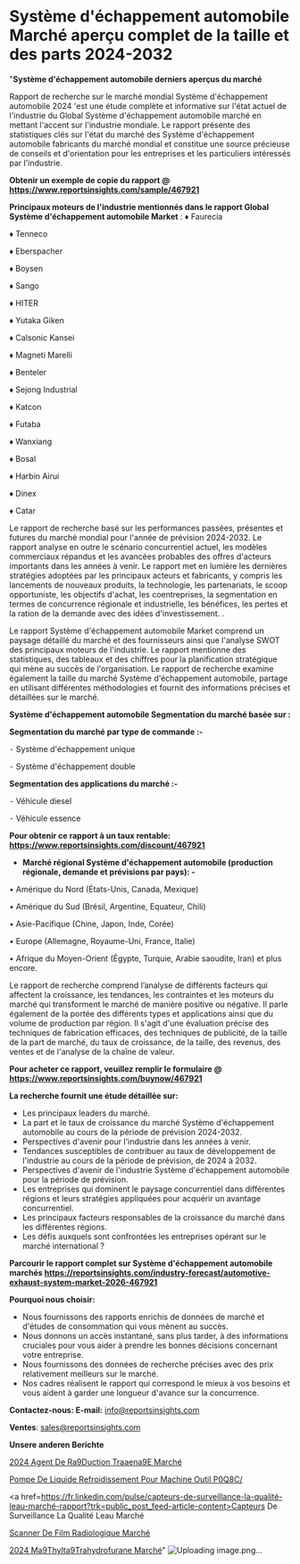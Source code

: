 # Système d'échappement automobile Marché aperçu complet de la taille et des parts 2024-2032

"<strong>Système d'échappement automobile derniers aperçus du marché</strong>

Rapport de recherche sur le marché mondial Système d'échappement automobile 2024 'est une étude complète et informative sur l'état actuel de l'industrie du Global Système d'échappement automobile marché en mettant l'accent sur l'industrie mondiale. Le rapport présente des statistiques clés sur l'état du marché des Système d'échappement automobile fabricants du marché mondial et constitue une source précieuse de conseils et d'orientation pour les entreprises et les particuliers intéressés par l'industrie.

<strong>Obtenir un exemple de copie du rapport @ <a href=https://www.reportsinsights.com/sample/467921>https://www.reportsinsights.com/sample/467921</a></strong>

<strong>Principaux moteurs de l'industrie mentionnés dans le rapport Global Système d'échappement automobile Market</strong> :
♦ Faurecia

♦ Tenneco

♦ Eberspacher

♦ Boysen

♦ Sango

♦ HITER

♦ Yutaka Giken

♦ Calsonic Kansei

♦ Magneti Marelli

♦ Benteler

♦ Sejong Industrial

♦ Katcon

♦ Futaba

♦ Wanxiang

♦ Bosal

♦ Harbin Airui

♦ Dinex

♦ Catar

Le rapport de recherche basé sur les performances passées, présentes et futures du marché mondial pour l'année de prévision 2024-2032. Le rapport analyse en outre le scénario concurrentiel actuel, les modèles commerciaux répandus et les avancées probables des offres d'acteurs importants dans les années à venir. Le rapport met en lumière les dernières stratégies adoptées par les principaux acteurs et fabricants, y compris les lancements de nouveaux produits, la technologie, les partenariats, le scoop opportuniste, les objectifs d'achat, les coentreprises, la segmentation en termes de concurrence régionale et industrielle, les bénéfices, les pertes et la ration de la demande avec des idées d'investissement. .

Le rapport Système d'échappement automobile Market comprend un paysage détaillé du marché et des fournisseurs ainsi que l'analyse SWOT des principaux moteurs de l'industrie. Le rapport mentionne des statistiques, des tableaux et des chiffres pour la planification stratégique qui mène au succès de l'organisation. Le rapport de recherche examine également la taille du marché Système d'échappement automobile, partage en utilisant différentes méthodologies et fournit des informations précises et détaillées sur le marché.

<strong>Système d'échappement automobile Segmentation du marché basée sur :</strong>

<strong>Segmentation du marché par type de commande :-</strong>

⁃ Système d'échappement unique

⁃ Système d'échappement double

<strong>Segmentation des applications du marché :-</strong>

⁃ Véhicule diesel

⁃ Véhicule essence

<strong>Pour obtenir ce rapport à un taux rentable: <a href=https://www.reportsinsights.com/discount/467921>https://www.reportsinsights.com/discount/467921</a></strong>
<ul>
  <li><strong>Marché régional Système d'échappement automobile (production régionale, demande et prévisions par pays): -</strong></li>
</ul>
• Amérique du Nord (États-Unis, Canada, Mexique)

• Amérique du Sud (Brésil, Argentine, Equateur, Chili)

• Asie-Pacifique (Chine, Japon, Inde, Corée)

• Europe (Allemagne, Royaume-Uni, France, Italie)

• Afrique du Moyen-Orient (Égypte, Turquie, Arabie saoudite, Iran) et plus encore.

Le rapport de recherche comprend l’analyse de différents facteurs qui affectent la croissance, les tendances, les contraintes et les moteurs du marché qui transforment le marché de manière positive ou négative. Il parle également de la portée des différents types et applications ainsi que du volume de production par région. Il s'agit d'une évaluation précise des techniques de fabrication efficaces, des techniques de publicité, de la taille de la part de marché, du taux de croissance, de la taille, des revenus, des ventes et de l'analyse de la chaîne de valeur.

<strong>Pour acheter ce rapport, veuillez remplir le formulaire @   <a href=https://www.reportsinsights.com/buynow/467921>https://www.reportsinsights.com/buynow/467921</a></strong>

<strong>La recherche fournit une étude détaillée sur:</strong>
<ul>
  <li>Les principaux leaders du marché.</li>
  <li>La part et le taux de croissance du marché Système d'échappement automobile au cours de la période de prévision 2024-2032.</li>
  <li>Perspectives d'avenir pour l'industrie dans les années à venir.</li>
  <li>Tendances susceptibles de contribuer au taux de développement de l'industrie au cours de la période de prévision, de 2024 à 2032.</li>
  <li>Perspectives d'avenir de l'industrie Système d'échappement automobile pour la période de prévision.</li>
  <li>Les entreprises qui dominent le paysage concurrentiel dans différentes régions et leurs stratégies appliquées pour acquérir un avantage concurrentiel.</li>
  <li>Les principaux facteurs responsables de la croissance du marché dans les différentes régions.</li>
  <li>Les défis auxquels sont confrontées les entreprises opérant sur le marché international ?</li>
</ul>

<strong>Parcourir le rapport complet sur Système d'échappement automobile marchés <a href=https://reportsinsights.com/industry-forecast/automotive-exhaust-system-market-2026-467921>https://reportsinsights.com/industry-forecast/automotive-exhaust-system-market-2026-467921</a></strong>

<strong>Pourquoi nous choisir:</strong>
<ul>
  <li>Nous fournissons des rapports enrichis de données de marché et d'études de consommation qui vous mènent au succès.</li>
  <li>Nous donnons un accès instantané, sans plus tarder, à des informations cruciales pour vous aider à prendre les bonnes décisions concernant votre entreprise.</li>
  <li>Nous fournissons des données de recherche précises avec des prix relativement meilleurs sur le marché.</li>
  <li>Nos cadres réalisent le rapport qui correspond le mieux à vos besoins et vous aident à garder une longueur d'avance sur la concurrence.</li>
</ul>
<strong>Contactez-nous:
</strong><strong>E-mail:</strong> <a href=mailto:info@reportsinsights.com>info@reportsinsights.com</a>

<strong>Ventes</strong>: <a href=mailto:sales@reportsinsights.com>sales@reportsinsights.com</a>

<strong>Unsere anderen Berichte</strong>

<a href=https://www.linkedin.com/pulse/2024-agent-de-r%C3%A9duction-tra%C3%AEn%C3%A9e-march%C3%A9-tendances-eenfc/>2024 Agent De Ra9Duction Traaena9E Marché</a>

<a href=https://www.linkedin.com/pulse/pompe-de-liquide-refroidissement-pour-machine-outil-p0q8c/>Pompe De Liquide Refroidissement Pour Machine Outil P0Q8C/</a>

<a href=https://fr.linkedin.com/pulse/capteurs-de-surveillance-la-qualité-leau-marché-rapport?trk=public_post_feed-article-content>Capteurs De Surveillance La Qualité Leau Marché</a>

<a href=https://www.linkedin.com/pulse/scanner-de-film-radiologique-march%C3%A9-segmentation-77yxc/>Scanner De Film Radiologique Marché</a>

<a href=https://www.linkedin.com/pulse/2024-m%C3%A9thylt%C3%A9trahydrofurane-march%C3%A9-analyse-cdbcc/>2024 Ma9Thylta9Trahydrofurane Marché</a>"
![Uploading image.png…]()
